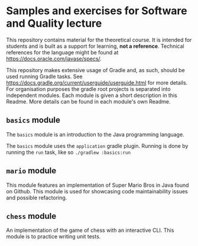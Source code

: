 # Samples and exercises for Software and Quality lecture

This repository contains material for the theoretical course.
It is intended for students and is built as a support for learning, **not a reference**.
Technical references for the language might be found at <https://docs.oracle.com/javase/specs/>.

This repository makes extensive usage of Gradle and, as such, should be used running Gradle tasks.
See <https://docs.gradle.org/current/userguide/userguide.html> for more details.
For organisation purposes the gradle root projects is separated into independent modules. Each module is given a short description in this Readme.
More details can be found in each module's own Readme.

## `basics` module

The `basics` module is an introduction to the Java programming language.

The `basics` module uses the `application` gradle plugin.
Running is done by running the `run` task, like so `./gradlew :basics:run`

## `mario` module

This module features an implementation of Super Mario Bros in Java found on Github.
This module is used for showcasing code maintainability issues and possible refactoring.

## `chess` module

An implementation of the game of chess with an interactive CLI.
This module is to practice writing unit tests.